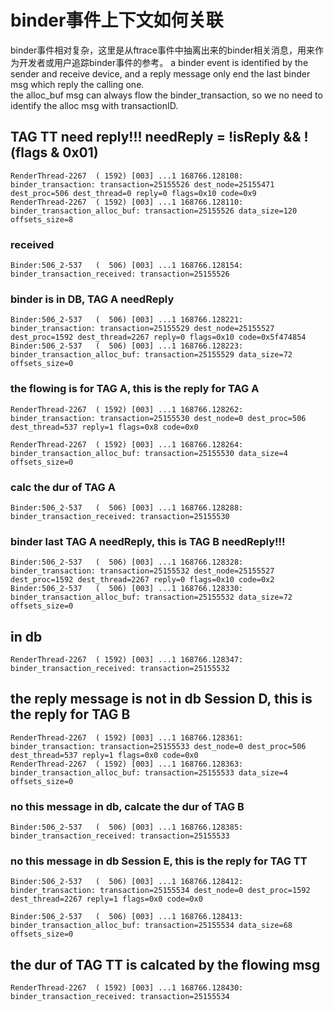 # binder事件上下文如何关联
binder事件相对复杂，这里是从ftrace事件中抽离出来的binder相关消息，用来作为开发者或用户追踪binder事件的参考。 
a binder event is identified by the sender and receive device, and a reply message only end
the last binder msg which reply the calling one.  
the alloc_buf msg can always flow the binder_transaction, so we no need to identify the alloc msg with transactionID. 

## TAG TT need reply!!!  needReply = !isReply && !(flags & 0x01)
```
RenderThread-2267  ( 1592) [003] ...1 168766.128108: binder_transaction: transaction=25155526 dest_node=25155471 dest_proc=506 dest_thread=0 reply=0 flags=0x10 code=0x9
RenderThread-2267  ( 1592) [003] ...1 168766.128110: binder_transaction_alloc_buf: transaction=25155526 data_size=120 offsets_size=8
```
### received
```
Binder:506_2-537   (  506) [003] ...1 168766.128154: binder_transaction_received: transaction=25155526
```
### binder is in DB, TAG A needReply
```
Binder:506_2-537   (  506) [003] ...1 168766.128221: binder_transaction: transaction=25155529 dest_node=25155527 dest_proc=1592 dest_thread=2267 reply=0 flags=0x10 code=0x5f474854
Binder:506_2-537   (  506) [003] ...1 168766.128223: binder_transaction_alloc_buf: transaction=25155529 data_size=72 offsets_size=0
```
### the flowing is for TAG A, this is the reply for TAG A
```
RenderThread-2267  ( 1592) [003] ...1 168766.128262: binder_transaction: transaction=25155530 dest_node=0 dest_proc=506 dest_thread=537 reply=1 flags=0x8 code=0x0

RenderThread-2267  ( 1592) [003] ...1 168766.128264: binder_transaction_alloc_buf: transaction=25155530 data_size=4 offsets_size=0
```
### calc the dur of TAG A
```
Binder:506_2-537   (  506) [003] ...1 168766.128288: binder_transaction_received: transaction=25155530
```
### binder last TAG A needReply, this is TAG B needReply!!!
```
Binder:506_2-537   (  506) [003] ...1 168766.128328: binder_transaction: transaction=25155532 dest_node=25155527 dest_proc=1592 dest_thread=2267 reply=0 flags=0x10 code=0x2
Binder:506_2-537   (  506) [003] ...1 168766.128330: binder_transaction_alloc_buf: transaction=25155532 data_size=72 offsets_size=0
```
##	in db
```
RenderThread-2267  ( 1592) [003] ...1 168766.128347: binder_transaction_received: transaction=25155532
```
## the reply message is not in db Session D, this is the reply for TAG B
```
RenderThread-2267  ( 1592) [003] ...1 168766.128361: binder_transaction: transaction=25155533 dest_node=0 dest_proc=506 dest_thread=537 reply=1 flags=0x0 code=0x0
RenderThread-2267  ( 1592) [003] ...1 168766.128363: binder_transaction_alloc_buf: transaction=25155533 data_size=4 offsets_size=0
```
### no this message in db, calcate the dur of TAG B
```
Binder:506_2-537   (  506) [003] ...1 168766.128385: binder_transaction_received: transaction=25155533
```
### no this message in db Session E, this is the reply for TAG TT
```
Binder:506_2-537   (  506) [003] ...1 168766.128412: binder_transaction: transaction=25155534 dest_node=0 dest_proc=1592 dest_thread=2267 reply=1 flags=0x0 code=0x0

Binder:506_2-537   (  506) [003] ...1 168766.128413: binder_transaction_alloc_buf: transaction=25155534 data_size=68 offsets_size=0
```
## the dur of TAG TT is calcated by the flowing msg 
```
RenderThread-2267  ( 1592) [003] ...1 168766.128430: binder_transaction_received: transaction=25155534
```